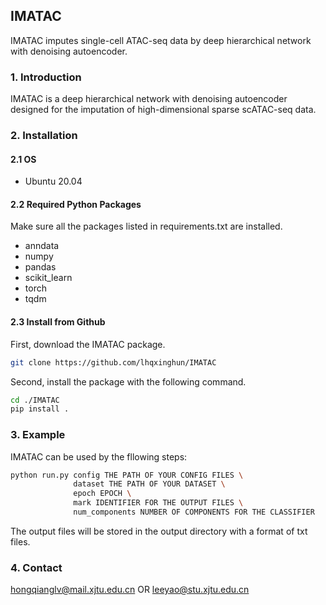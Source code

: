 ## IMATAC
IMATAC imputes single-cell ATAC-seq data by deep hierarchical network with denoising autoencoder.

### 1. Introduction

IMATAC is a deep hierarchical network with denoising autoencoder designed for the imputation of high-dimensional sparse scATAC-seq data. 

### 2. Installation 

#### 2.1 OS 
  - Ubuntu 20.04

#### 2.2 Required Python Packages

Make sure all the packages listed in requirements.txt are installed.
  
  - anndata
  - numpy
  - pandas
  - scikit_learn
  - torch
  - tqdm

#### 2.3 Install from Github

First, download the IMATAC package.

```bash
git clone https://github.com/lhqxinghun/IMATAC
```

Second, install the package with the following command.

```bash
cd ./IMATAC
pip install .
```

### 3. Example

IMATAC can be used by the fllowing steps:

```bash
python run.py config THE PATH OF YOUR CONFIG FILES \
              dataset THE PATH OF YOUR DATASET \
              epoch EPOCH \
              mark IDENTIFIER FOR THE OUTPUT FILES \
              num_components NUMBER OF COMPONENTS FOR THE CLASSIFIER 
```

The output files will be stored in the output directory with a format of txt files.

### 4. Contact

hongqianglv@mail.xjtu.edu.cn OR leeyao@stu.xjtu.edu.cn
